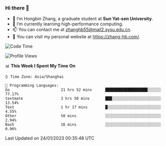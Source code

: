 ### Hi there 👋

- 🔭 I’m Hongbin Zhang, a graduate student at **Sun Yat-sen University**.
- 🌱 I’m currently learning high-performance computing.
- 📫 You can contact me at zhanghb55@mail2.sysu.edu.cn.
- 👀 You can visit my personal website at https://zhang-hb.com/.

<!--START_SECTION:waka-->
![Code Time](http://img.shields.io/badge/Code%20Time-29%20hrs%2021%20mins-blue)

![Profile Views](http://img.shields.io/badge/Profile%20Views-291-blue)

📊 **This Week I Spent My Time On** 

```text
⌚︎ Time Zone: Asia/Shanghai

💬 Programming Languages: 
Go                       21 hrs 52 mins      ███████████████████░░░░░░   77.17% 
textmate                 3 hrs 50 mins       ███░░░░░░░░░░░░░░░░░░░░░░   13.54% 
Text                     1 hr 17 mins        █░░░░░░░░░░░░░░░░░░░░░░░░   4.55% 
Other                    50 mins             ░░░░░░░░░░░░░░░░░░░░░░░░░   2.94% 
Bash                     16 mins             ░░░░░░░░░░░░░░░░░░░░░░░░░   0.96%

```


 Last Updated on 24/01/2023 00:35:48 UTC
<!--END_SECTION:waka-->